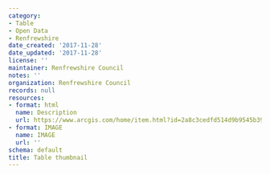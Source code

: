 ```yaml
---
category:
- Table
- Open Data
- Renfrewshire
date_created: '2017-11-28'
date_updated: '2017-11-28'
license: ''
maintainer: Renfrewshire Council
notes: ''
organization: Renfrewshire Council
records: null
resources:
- format: html
  name: Description
  url: https://www.arcgis.com/home/item.html?id=2a8c3cedfd514d9b9545b3906d7bc4bc
- format: IMAGE
  name: IMAGE
  url: ''
schema: default
title: Table thumbnail
---
```

